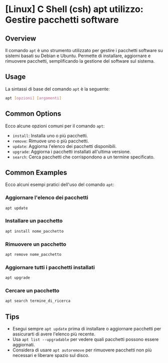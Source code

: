 # [Linux] C Shell (csh) apt utilizzo: Gestire pacchetti software

## Overview
Il comando `apt` è uno strumento utilizzato per gestire i pacchetti software su sistemi basati su Debian e Ubuntu. Permette di installare, aggiornare e rimuovere pacchetti, semplificando la gestione del software sul sistema.

## Usage
La sintassi di base del comando `apt` è la seguente:

```bash
apt [opzioni] [argomenti]
```

## Common Options
Ecco alcune opzioni comuni per il comando `apt`:

- `install`: Installa uno o più pacchetti.
- `remove`: Rimuove uno o più pacchetti.
- `update`: Aggiorna l'elenco dei pacchetti disponibili.
- `upgrade`: Aggiorna i pacchetti installati all'ultima versione.
- `search`: Cerca pacchetti che corrispondono a un termine specificato.

## Common Examples
Ecco alcuni esempi pratici dell'uso del comando `apt`:

### Aggiornare l'elenco dei pacchetti
```bash
apt update
```

### Installare un pacchetto
```bash
apt install nome_pacchetto
```

### Rimuovere un pacchetto
```bash
apt remove nome_pacchetto
```

### Aggiornare tutti i pacchetti installati
```bash
apt upgrade
```

### Cercare un pacchetto
```bash
apt search termine_di_ricerca
```

## Tips
- Esegui sempre `apt update` prima di installare o aggiornare pacchetti per assicurarti di avere l'elenco più recente.
- Usa `apt list --upgradable` per vedere quali pacchetti possono essere aggiornati.
- Considera di usare `apt autoremove` per rimuovere pacchetti non più necessari e liberare spazio sul disco.